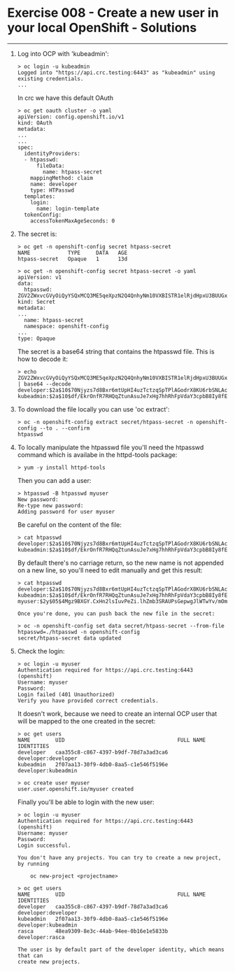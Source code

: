 # Exercise 008 - Create a new user in your local OpenShift - Solutions

---

1. Log into OCP with 'kubeadmin':

   ```console
   > oc login -u kubeadmin
   Logged into "https://api.crc.testing:6443" as "kubeadmin" using existing credentials.
   ...
   ```

   In crc we have this default OAuth

   ```console
   > oc get oauth cluster -o yaml
   apiVersion: config.openshift.io/v1
   kind: OAuth
   metadata:
   ...
   ...
   spec:
     identityProviders:
     - htpasswd:
         fileData:
           name: htpass-secret
       mappingMethod: claim
       name: developer
       type: HTPasswd
     templates:
       login:
         name: login-template
     tokenConfig:
       accessTokenMaxAgeSeconds: 0
   ```

2. The secret is:

   ```console
   > oc get -n openshift-config secret htpass-secret
   NAME            TYPE     DATA   AGE
   htpass-secret   Opaque   1      13d

   > oc get -n openshift-config secret htpass-secret -o yaml
   apiVersion: v1
   data:
     htpasswd: ZGV2ZWxvcGVyOiQyYSQxMCQ3ME5qeXpzN2Q4QnhyNm10VXBISTR1elRjdHpxU3BUUGxBR29kclg4S1U2cmJTTkxBY05zZQprdWJlYWRtaW46JDJhJDEwJGRmL0Vrck9uZlI3UkhRcVp0dW5Bc3VKZTd4SGc3aGhSaEZwVmRhWTNjcGJCOEl5OGZFZmw2
   kind: Secret
   metadata:
   ...
     name: htpass-secret
     namespace: openshift-config
   ...
   type: Opaque
   ```

   The secret is a base64 string that contains the htpasswd file.
   This is how to decode it:

   ```console
   > echo ZGV2ZWxvcGVyOiQyYSQxMCQ3ME5qeXpzN2Q4QnhyNm10VXBISTR1elRjdHpxU3BUUGxBR29kclg4S1U2cmJTTkxBY05zZQprdWJlYWRtaW46JDJhJDEwJGRmL0Vrck9uZlI3UkhRcVp0dW5Bc3VKZTd4SGc3aGhSaEZwVmRhWTNjcGJCOEl5OGZFZmw2 | base64 --decode
   developer:$2a$10$70Njyzs7d8Bxr6mtUpHI4uzTctzqSpTPlAGodrX8KU6rbSNLAcNse
   kubeadmin:$2a$10$df/EkrOnfR7RHQqZtunAsuJe7xHg7hhRhFpVdaY3cpbB8Iy8fEfl6
   ```

3. To download the file locally you can use 'oc extract':

   ```console
   > oc -n openshift-config extract secret/htpass-secret -n openshift-config --to . --confirm
   htpasswd
   ```

4. To locally manipulate the htpasswd file you'll need the htpasswd command
   which is availabe in the httpd-tools package:

   ```console
   > yum -y install httpd-tools
   ```

   Then you can add a user:

   ```console
   > htpasswd -B htpasswd myuser
   New password:
   Re-type new password:
   Adding password for user myuser
   ```

   Be careful on the content of the file:

   ```console
   > cat htpasswd
   developer:$2a$10$70Njyzs7d8Bxr6mtUpHI4uzTctzqSpTPlAGodrX8KU6rbSNLAcNse
   kubeadmin:$2a$10$df/EkrOnfR7RHQqZtunAsuJe7xHg7hhRhFpVdaY3cpbB8Iy8fEfl6myuser:$2y$05$4Mgz9BXGY.CxHn2lsIuvPeZi.lhZmb3SRAUPsGepwgJlWTwYv/mOm
   ```

   By default there's no carriage return, so the new name is not appended on a
   new line, so you'll need to edit manually and get this result:

   ```console
   > cat htpasswd
   developer:$2a$10$70Njyzs7d8Bxr6mtUpHI4uzTctzqSpTPlAGodrX8KU6rbSNLAcNse
   kubeadmin:$2a$10$df/EkrOnfR7RHQqZtunAsuJe7xHg7hhRhFpVdaY3cpbB8Iy8fEfl6
   myuser:$2y$05$4Mgz9BXGY.CxHn2lsIuvPeZi.lhZmb3SRAUPsGepwgJlWTwYv/mOm

   Once you're done, you can push back the new file in the secret:

   > oc -n openshift-config set data secret/htpass-secret --from-file htpasswd=./htpasswd -n openshift-config
   secret/htpass-secret data updated
   ```

5. Check the login:

   ```console
   > oc login -u myuser
   Authentication required for https://api.crc.testing:6443 (openshift)
   Username: myuser
   Password:
   Login failed (401 Unauthorized)
   Verify you have provided correct credentials.
   ```

   It doesn't work, because we need to create an internal OCP user that will be
   mapped to the one created in the secret:

   ```console
   > oc get users
   NAME        UID                                    FULL NAME   IDENTITIES
   developer   caa355c8-c867-4397-b9df-78d7a3ad3ca6               developer:developer
   kubeadmin   2f07aa13-30f9-4db0-8aa5-c1e546f5196e               developer:kubeadmin

   > oc create user myuser
   user.user.openshift.io/myuser created
   ```

   Finally you'll be able to login with the new user:

   ```console
   > oc login -u myuser
   Authentication required for https://api.crc.testing:6443 (openshift)
   Username: myuser
   Password:
   Login successful.

   You don't have any projects. You can try to create a new project, by running

       oc new-project <projectname>

   > oc get users
   NAME        UID                                    FULL NAME   IDENTITIES
   developer   caa355c8-c867-4397-b9df-78d7a3ad3ca6               developer:developer
   kubeadmin   2f07aa13-30f9-4db0-8aa5-c1e546f5196e               developer:kubeadmin
   rasca       48ea9309-8e3c-44ab-94ee-0b16e1e5833b               developer:rasca

   The user is by default part of the developer identity, which means that can
   create new projects.
   ```
